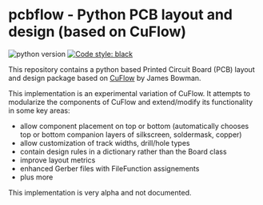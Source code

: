 # pcbflow - Python PCB layout and design (based on CuFlow)

![python version](https://img.shields.io/static/v1?label=python&message=3.6%2B&color=blue&style=flat&logo=python)
<a href="https://github.com/psf/black"><img alt="Code style: black" src="https://img.shields.io/badge/code%20style-black-000000.svg"></a>  

This repository contains a python based Printed Circuit Board (PCB) layout and design package based on [CuFlow](https://github.com/jamesbowman/cuflow) by James Bowman.

This implementation is an experimental variation of CuFlow.  It attempts to modularize the components of CuFlow and extend/modify its functionality in some key areas:

- allow component placement on top or bottom (automatically chooses top or bottom companion layers of silkscreen, soldermask, copper)
- allow customization of track widths, drill/hole types
- contain design rules in a dictionary rather than the Board class
- improve layout metrics
- enhanced Gerber files with FileFunction assignements
- plus more

This implementation is very alpha and not documented.
